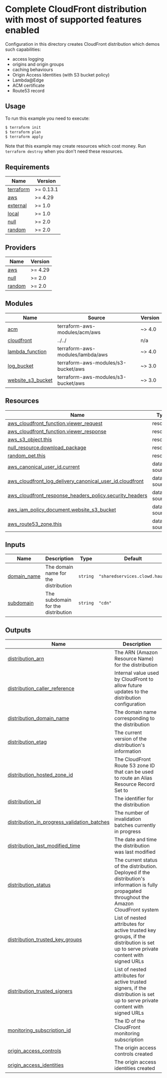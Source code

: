 # Complete CloudFront distribution with most of supported features enabled

Configuration in this directory creates CloudFront distribution which demos such capabilities:
- access logging
- origins and origin groups
- caching behaviours
- Origin Access Identities (with S3 bucket policy)
- Lambda@Edge
- ACM certificate
- Route53 record

## Usage

To run this example you need to execute:

```bash
$ terraform init
$ terraform plan
$ terraform apply
```

Note that this example may create resources which cost money. Run `terraform destroy` when you don't need these resources.

<!-- BEGINNING OF PRE-COMMIT-TERRAFORM DOCS HOOK -->
## Requirements

| Name | Version |
|------|---------|
| <a name="requirement_terraform"></a> [terraform](#requirement\_terraform) | >= 0.13.1 |
| <a name="requirement_aws"></a> [aws](#requirement\_aws) | >= 4.29 |
| <a name="requirement_external"></a> [external](#requirement\_external) | >= 1.0 |
| <a name="requirement_local"></a> [local](#requirement\_local) | >= 1.0 |
| <a name="requirement_null"></a> [null](#requirement\_null) | >= 2.0 |
| <a name="requirement_random"></a> [random](#requirement\_random) | >= 2.0 |

## Providers

| Name | Version |
|------|---------|
| <a name="provider_aws"></a> [aws](#provider\_aws) | >= 4.29 |
| <a name="provider_null"></a> [null](#provider\_null) | >= 2.0 |
| <a name="provider_random"></a> [random](#provider\_random) | >= 2.0 |

## Modules

| Name | Source | Version |
|------|--------|---------|
| <a name="module_acm"></a> [acm](#module\_acm) | terraform-aws-modules/acm/aws | ~> 4.0 |
| <a name="module_cloudfront"></a> [cloudfront](#module\_cloudfront) | ../../ | n/a |
| <a name="module_lambda_function"></a> [lambda\_function](#module\_lambda\_function) | terraform-aws-modules/lambda/aws | ~> 4.0 |
| <a name="module_log_bucket"></a> [log\_bucket](#module\_log\_bucket) | terraform-aws-modules/s3-bucket/aws | ~> 3.0 |
| <a name="module_website_s3_bucket"></a> [website\_s3\_bucket](#module\_website\_s3\_bucket) | terraform-aws-modules/s3-bucket/aws | ~> 3.0 |

## Resources

| Name | Type |
|------|------|
| [aws_cloudfront_function.viewer_request](https://registry.terraform.io/providers/hashicorp/aws/latest/docs/resources/cloudfront_function) | resource |
| [aws_cloudfront_function.viewer_response](https://registry.terraform.io/providers/hashicorp/aws/latest/docs/resources/cloudfront_function) | resource |
| [aws_s3_object.this](https://registry.terraform.io/providers/hashicorp/aws/latest/docs/resources/s3_object) | resource |
| [null_resource.download_package](https://registry.terraform.io/providers/hashicorp/null/latest/docs/resources/resource) | resource |
| [random_pet.this](https://registry.terraform.io/providers/hashicorp/random/latest/docs/resources/pet) | resource |
| [aws_canonical_user_id.current](https://registry.terraform.io/providers/hashicorp/aws/latest/docs/data-sources/canonical_user_id) | data source |
| [aws_cloudfront_log_delivery_canonical_user_id.cloudfront](https://registry.terraform.io/providers/hashicorp/aws/latest/docs/data-sources/cloudfront_log_delivery_canonical_user_id) | data source |
| [aws_cloudfront_response_headers_policy.security_headers](https://registry.terraform.io/providers/hashicorp/aws/latest/docs/data-sources/cloudfront_response_headers_policy) | data source |
| [aws_iam_policy_document.website_s3_bucket](https://registry.terraform.io/providers/hashicorp/aws/latest/docs/data-sources/iam_policy_document) | data source |
| [aws_route53_zone.this](https://registry.terraform.io/providers/hashicorp/aws/latest/docs/data-sources/route53_zone) | data source |

## Inputs

| Name | Description | Type | Default | Required |
|------|-------------|------|---------|:--------:|
| <a name="input_domain_name"></a> [domain\_name](#input\_domain\_name) | The domain name for the distribution | `string` | `"sharedservices.clowd.haus"` | no |
| <a name="input_subdomain"></a> [subdomain](#input\_subdomain) | The subdomain for the distribution | `string` | `"cdn"` | no |

## Outputs

| Name | Description |
|------|-------------|
| <a name="output_distribution_arn"></a> [distribution\_arn](#output\_distribution\_arn) | The ARN (Amazon Resource Name) for the distribution |
| <a name="output_distribution_caller_reference"></a> [distribution\_caller\_reference](#output\_distribution\_caller\_reference) | Internal value used by CloudFront to allow future updates to the distribution configuration |
| <a name="output_distribution_domain_name"></a> [distribution\_domain\_name](#output\_distribution\_domain\_name) | The domain name corresponding to the distribution |
| <a name="output_distribution_etag"></a> [distribution\_etag](#output\_distribution\_etag) | The current version of the distribution's information |
| <a name="output_distribution_hosted_zone_id"></a> [distribution\_hosted\_zone\_id](#output\_distribution\_hosted\_zone\_id) | The CloudFront Route 53 zone ID that can be used to route an Alias Resource Record Set to |
| <a name="output_distribution_id"></a> [distribution\_id](#output\_distribution\_id) | The identifier for the distribution |
| <a name="output_distribution_in_progress_validation_batches"></a> [distribution\_in\_progress\_validation\_batches](#output\_distribution\_in\_progress\_validation\_batches) | The number of invalidation batches currently in progress |
| <a name="output_distribution_last_modified_time"></a> [distribution\_last\_modified\_time](#output\_distribution\_last\_modified\_time) | The date and time the distribution was last modified |
| <a name="output_distribution_status"></a> [distribution\_status](#output\_distribution\_status) | The current status of the distribution. Deployed if the distribution's information is fully propagated throughout the Amazon CloudFront system |
| <a name="output_distribution_trusted_key_groups"></a> [distribution\_trusted\_key\_groups](#output\_distribution\_trusted\_key\_groups) | List of nested attributes for active trusted key groups, if the distribution is set up to serve private content with signed URLs |
| <a name="output_distribution_trusted_signers"></a> [distribution\_trusted\_signers](#output\_distribution\_trusted\_signers) | List of nested attributes for active trusted signers, if the distribution is set up to serve private content with signed URLs |
| <a name="output_monitoring_subscription_id"></a> [monitoring\_subscription\_id](#output\_monitoring\_subscription\_id) | The ID of the CloudFront monitoring subscription |
| <a name="output_origin_access_controls"></a> [origin\_access\_controls](#output\_origin\_access\_controls) | The origin access controls created |
| <a name="output_origin_access_identities"></a> [origin\_access\_identities](#output\_origin\_access\_identities) | The origin access identities created |
<!-- END OF PRE-COMMIT-TERRAFORM DOCS HOOK -->
